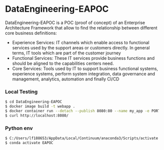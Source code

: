 # DataEngineering-EAPOC
DataEngineering-EAPOC is a POC (proof of concept) of an Enterprise Architecture Framework that allow to find the relationship between different core business definitions:
* Experience Services: IT channels which enable access to functional services used by the support areas or customers directly. In general terms, IT tools which are part of the customer journey
* Functional Services: These IT services provide business functions and should be aligned to the capabilities centers need.
* Core Services: Tools used by IT to support business functional systems, experience systems, perform system integration, data governance and management, analytics, automation  and finally CI/CD

### Local Testing

```sh
$ cd DataEngineering-EAPOC
$ docker image build -t webapp .
$ docker container run --detach --publish 8080:80 --name my_app -e PORT=80 webapp
$ curl http://localhost:8080/
```
### Python env
```sh
$ C:/Users/lf188653/AppData/Local/Continuum/anaconda3/Scripts/activate
$ conda activate EAPOC
```
